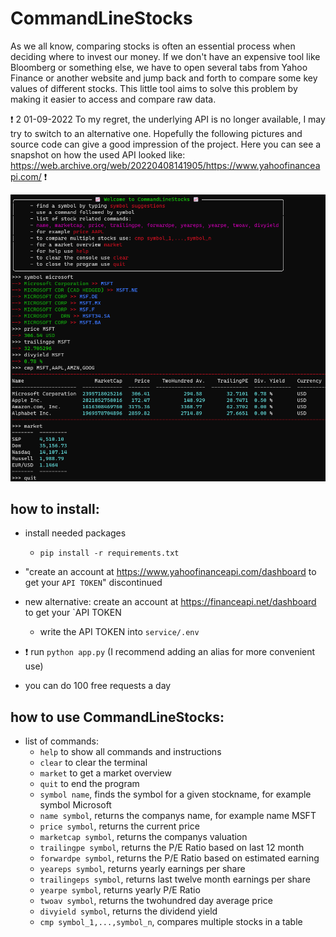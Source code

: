 # CommandLineStocks
As we all know, comparing stocks is often an essential process when deciding where to invest our money. If we don't have an expensive tool like Bloomberg or something else, we have to open several tabs from Yahoo Finance or another website and jump back and forth to compare some key values of different stocks. This little tool aims to solve this problem by making it easier to access and compare raw data.

:heavy_exclamation_mark: 2 01-09-2022 To my regret, the underlying API is no longer available, I may try to switch to an alternative one. Hopefully the following pictures and source code can give a good impression of the project. Here you can see a snapshot on how the used API looked like: https://web.archive.org/web/20220408141905/https://www.yahoofinanceapi.com/ :heavy_exclamation_mark:

![Screenshot](misc/example1.png)

## how to install:
  - install needed packages
    - `pip install -r requirements.txt`
  - "create an account at https://www.yahoofinanceapi.com/dashboard to get your `API TOKEN`" discontinued
  - new alternative: create an account at https://financeapi.net/dashboard to get your `API TOKEN
  
    - write the API TOKEN into `service/.env`
  - :heavy_exclamation_mark: run `python app.py` (I recommend adding an alias for more convenient use)
  - you can do 100 free requests a day

## how to use CommandLineStocks:
  - list of commands:
      - `help` to show all commands and instructions
      - `clear` to clear the terminal
      - `market` to get a market overview
      - `quit` to end the program
      - `symbol name`, finds the symbol for a given stockname, for example symbol Microsoft
      - `name symbol`, returns the companys name, for example name MSFT
      - `price symbol`, returns the current price
      - `marketcap symbol`, returns the companys valuation
      - `trailingpe symbol`, returns the P/E Ratio based on last 12 month
      - `forwardpe symbol`, returns the P/E Ratio based on estimated earning
      - `yeareps symbol`, returns yearly earnings per share
      -  `trailingeps symbol`, returns last twelve month earnings per share
      - `yearpe symbol`, returns yearly P/E Ratio
      - `twoav symbol`, returns the twohundred day average price 
      - `divyield symbol`, returns the dividend yield
      - `cmp symbol_1,...,symbol_n`, compares multiple stocks in a table
